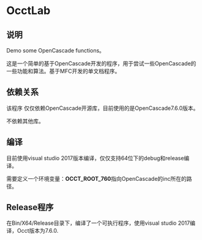# OcctLab

## 说明

Demo some OpenCascade functions。

这是一个简单的基于OpenCascade开发的程序，用于尝试一些OpenCascade的一些功能和算法。基于MFC开发的单文档程序。

## 依赖关系

该程序 仅仅依赖OpenCascade开源库，目前使用的是OpenCascade7.6.0版本。

不依赖其他库。

## 编译

目前使用visual studio 2017版本编译，仅仅支持64位下的debug和release编译。

需要定义一个环境变量：**OCCT_ROOT_760**指向OpenCascade的inc所在的路径。

## Release程序

在Bin/X64/Release目录下，编译了一个可执行程序，使用visual studio 2017编译，Occt版本为7.6.0.
